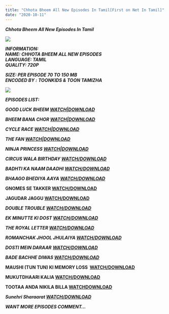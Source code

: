 ```yaml
---
title: "Chhota Bheem All New Episodes In Tamil[First on Net In Tamil]"
date: "2020-10-11"
---
```


_**Chhota Bheem All New Episodes In Tamil**_

**_![](https://1.bp.blogspot.com/-kc_VRwdn5pQ/X3wMsk65_MI/AAAAAAAAA7U/vNNefds0N6wT2_vtHKVKxw4p7DfALIbfwCLcBGAsYHQ/w505-h284/vlcsnap-2020-09-15-12h23m31s822.png)_**

**_INFORMATION:  
NAME: CHHOTA BHEEM ALL NEW EPISODES  
LANGUAGE: TAMIL   
QUALITY: 720P_** 

_**SIZE: PER EPISODE 70 TO 150 MB   
ENCODED BY :** **TOONKIDS & TOON TAMIZHA**_

**_![](https://1.bp.blogspot.com/-C_Flw0Gt_j8/X2Hccpqz58I/AAAAAAAAC34/jO4o12LpqtEgDEaP9Ob2aQSdgBhTGsutgCLcBGAsYHQ/w400-h268/Chhota{3709656250793cd400a6593a41dd10739331bc1c6bd1e72ee3213c63c5169735}2BBheem{3709656250793cd400a6593a41dd10739331bc1c6bd1e72ee3213c63c5169735}2BAll{3709656250793cd400a6593a41dd10739331bc1c6bd1e72ee3213c63c5169735}2BNew{3709656250793cd400a6593a41dd10739331bc1c6bd1e72ee3213c63c5169735}2BEpi.png)_**

**_EPISODES LIST:_**

**_GOOD LUCK BHEEM [WATCH|DOWNLOAD](https://gplinks.in/full?api=30f672fac2085434a38406b4ff729ff6048392fc&url=aHR0cHM6Ly9kcml2ZS5nb29nbGUuY29tL2ZpbGUvZC8xbXZoYkVSTW0yd253VHNfdHR3aDNxMTZaQWVjWUhEQU8vdmlldz91c3A9c2hhcmluZw==&type=2)_**

**_BHEEM BANA CHOR [WATCH|DOWNLOAD](https://gplinks.in/full?api=30f672fac2085434a38406b4ff729ff6048392fc&url=aHR0cHM6Ly9kcml2ZS5nb29nbGUuY29tL2ZpbGUvZC8xUlU0VG9hMnIzM2MxR3U1dUstSTZWT0JnRGdvWXNjNjYvdmlldz91c3A9c2hhcmluZw==&type=2)_**

**_CYCLE RACE [WATCH|DOWNLOAD](https://gplinks.in/full?api=30f672fac2085434a38406b4ff729ff6048392fc&url=aHR0cHM6Ly9kcml2ZS5nb29nbGUuY29tL2ZpbGUvZC8xanBmUXZISW1Dd1dHcEd4TmZWTGt2YTBDWmtyUi1KTGMvdmlldz91c3A9c2hhcmluZw==&type=2)_**

**_THE FAN [WATCH|DOWNLOAD](https://gplinks.in/full?api=30f672fac2085434a38406b4ff729ff6048392fc&url=aHR0cHM6Ly9kcml2ZS5nb29nbGUuY29tL2ZpbGUvZC8xbnBlLUt3UThBcVNQdFJ2akpxRmwycHIxV1Fyajc5bzIvdmlldz91c3A9c2hhcmluZw==&type=2)_**

**_NINJA PRINCESS [WATCH|DOWNLOAD](https://gplinks.in/full?api=30f672fac2085434a38406b4ff729ff6048392fc&url=aHR0cHM6Ly9kcml2ZS5nb29nbGUuY29tL2ZpbGUvZC8xR2w0N28zaFBQc0R5a2Z0RFhOTVYyOXVnMERPNW15blcvdmlldz91c3A9c2hhcmluZw==&type=2)_**

**_CIRCUS WALA BIRTHDAY [WATCH/DOWNLOAD](https://drive.google.com/file/d/1VKCCS2FpvcToQpjbyXqOa_0N8lK41RBg/view?usp=sharing)_**

_**BADHTI KA NAAM DAADHI [WATCH/DOWNLOAD](https://drive.google.com/file/d/1YsH7DZ89FcplZr1GQq2Mfn-LycDIUqM_/view?usp=sharing)**_ 

**_BHAAGO BHEDIYA AAYA [WATCH/DOWNLOAD](https://drive.google.com/file/d/1SY5iAJDbqinpXcWDF2mhbjS3kznk7Oqk/view?usp=sharing)_**

**GNOMES SE TAKKER [WATCH/DOWNLOAD](https://drive.google.com/file/d/1A2XkZtGn8kYDKTU9kY1ugUzlZzqN3DIX/view?usp=sharing)**

  

**JAGUDAR JAGGU [WATCH/DOWNLOAD](https://drive.google.com/file/d/1JW6gNQzLWDPsetmFGOKblGUEo5BvVB-n/view?usp=sharing)**

**_DOUBLE TROUBLE [WATCH/DOWNLOAD](https://drive.google.com/file/d/1jct4V6x8sPflV_1cnhdqOnEtibqqYvRU/view?usp=sharing)_**

**_EK MINUTTE KI DOST [WATCH/DOWNLOAD](https://drive.google.com/file/d/1bTnlFzzgMZbsPSWQswR_3UgfySzrw_n5/view?usp=sharing)_**

**_THE ROYAL LETTER [WATCH/DOWNLOAD](https://drive.google.com/file/d/1nC7OYszwGgdFXLB0xZC6km8ltBQSg_lo/view?usp=sharing)_**

**_ROMANCHAK JHOOL JHULAIYA [WATCH/DOWNLOAD](https://drive.google.com/file/d/19jcg4mEwrwk6APD5odnAQMvwsZVh3cGU/view?usp=sharing)_**

**_DOSTI MEIN DARAAR_** **_[WATCH/DOWNLOAD](https://drive.google.com/file/d/11COivcNyfpgcDTngkP1sLYAmrz-DNCUn/view?usp=sharing)_**

**_BADE BACHHE DIWAS [WATCH/DOWNLOAD](https://drive.google.com/file/d/1ZnUVKOj_F5MXlfzG2nWeJi-2GolUsoVO/view?usp=sharing)_**

**MAUSHI (TUN TUN) KI MEMORY LOSS  [WATCH/DOWNLOAD](https://drive.google.com/file/d/14siRlWY-_JiSNZkAXPzPEYt8zcATKyZf/view?usp=sharing)**

**MUKUTDHAARI KALIA [WATCH/DOWNLOAD](https://drive.google.com/file/d/1ieXQlOoKJ0xJ7iJOkrGU8uqz3iGytaKU/view?usp=sharing)**

**TOOTAA ANDA NIKILA BILLA [WATCHDOWNLOAD](https://drive.google.com/file/d/1pKoSfAAridaXCmdc2u3pQ0Lzz1_8LcYc/view?usp=sharing)**

  

**_Sunehri Sharaarat [WATCH/DOWNLOAD](https://drive.google.com/file/d/1Tu3VJtFjx28_n-P1UNqdMh1nD1RH4kVc/view?usp=sharing)_**

**_WANT MORE EPISODES COMMENT…_**
